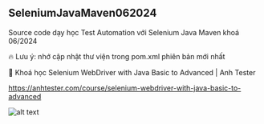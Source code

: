 ## SeleniumJavaMaven062024
Source code dạy học Test Automation với Selenium Java Maven khoá 06/2024

🔥 Lưu ý: nhớ cập nhật thư viện trong pom.xml phiên bản mới nhất

🔅 Khoá học Selenium WebDriver with Java Basic to Advanced | Anh Tester

https://anhtester.com/course/selenium-webdriver-with-java-basic-to-advanced

![alt text](https://anhtester.com/uploads/logo/logo_anh_tester_github_v3.jpg)
